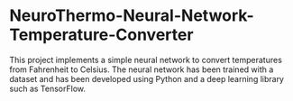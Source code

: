 # NeuroThermo-Neural-Network-Temperature-Converter
This project implements a simple neural network to convert temperatures from Fahrenheit to Celsius. The neural network has been trained with a dataset and has been developed using Python and a deep learning library such as TensorFlow.
